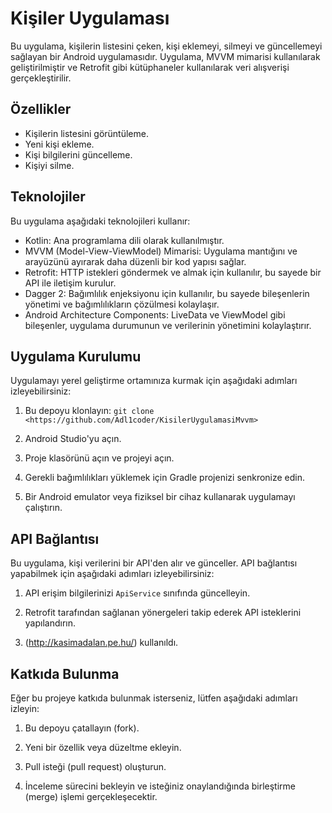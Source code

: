 # Kişiler Uygulaması

Bu uygulama, kişilerin listesini çeken, kişi eklemeyi, silmeyi ve güncellemeyi sağlayan bir Android uygulamasıdır.
Uygulama, MVVM mimarisi kullanılarak geliştirilmiştir ve Retrofit gibi kütüphaneler kullanılarak veri alışverişi gerçekleştirilir.

## Özellikler

- Kişilerin listesini görüntüleme.
- Yeni kişi ekleme.
- Kişi bilgilerini güncelleme.
- Kişiyi silme.

## Teknolojiler

Bu uygulama aşağıdaki teknolojileri kullanır:

- Kotlin: Ana programlama dili olarak kullanılmıştır.
- MVVM (Model-View-ViewModel) Mimarisi: Uygulama mantığını ve arayüzünü ayırarak daha düzenli bir kod yapısı sağlar.
- Retrofit: HTTP istekleri göndermek ve almak için kullanılır, bu sayede bir API ile iletişim kurulur.
- Dagger 2: Bağımlılık enjeksiyonu için kullanılır, bu sayede bileşenlerin yönetimi ve bağımlılıkların çözülmesi kolaylaşır.
- Android Architecture Components: LiveData ve ViewModel gibi bileşenler, uygulama durumunun ve verilerinin yönetimini kolaylaştırır.

## Uygulama Kurulumu

Uygulamayı yerel geliştirme ortamınıza kurmak için aşağıdaki adımları izleyebilirsiniz:

1. Bu depoyu klonlayın: `git clone <https://github.com/Adl1coder/KisilerUygulamasiMvvm>`

2. Android Studio'yu açın.

3. Proje klasörünü açın ve projeyi açın.

4. Gerekli bağımlılıkları yüklemek için Gradle projenizi senkronize edin.

5. Bir Android emulator veya fiziksel bir cihaz kullanarak uygulamayı çalıştırın.

## API Bağlantısı

Bu uygulama, kişi verilerini bir API'den alır ve günceller. API bağlantısı yapabilmek için aşağıdaki adımları izleyebilirsiniz:

1. API erişim bilgilerinizi `ApiService` sınıfında güncelleyin.

2. Retrofit tarafından sağlanan yönergeleri takip ederek API isteklerini yapılandırın.

3. (http://kasimadalan.pe.hu/) kullanıldı.


## Katkıda Bulunma

Eğer bu projeye katkıda bulunmak isterseniz, lütfen aşağıdaki adımları izleyin:

1. Bu depoyu çatallayın (fork).

2. Yeni bir özellik veya düzeltme ekleyin.

3. Pull isteği (pull request) oluşturun.

4. İnceleme sürecini bekleyin ve isteğiniz onaylandığında birleştirme (merge) işlemi gerçekleşecektir.




